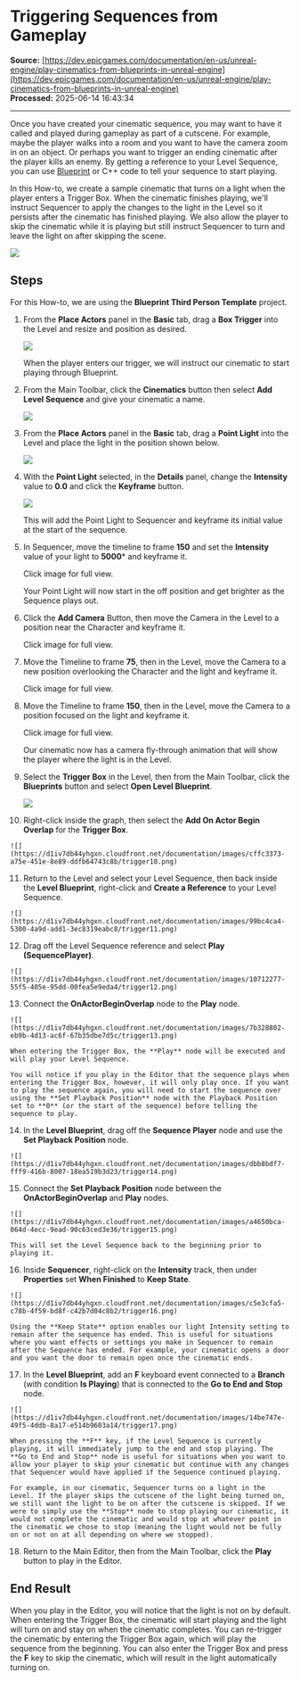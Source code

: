 # Triggering Sequences from Gameplay

**Source:** [https://dev.epicgames.com/documentation/en-us/unreal-engine/play-cinematics-from-blueprints-in-unreal-engine](https://dev.epicgames.com/documentation/en-us/unreal-engine/play-cinematics-from-blueprints-in-unreal-engine)  
**Processed:** 2025-06-14 16:43:34

---

Once you have created your cinematic sequence, you may want to have it called and played during gameplay as part of a cutscene. For example, maybe the player walks into a room and you want to have the camera zoom in on an object. Or perhaps you want to trigger an ending cinematic after the player kills an enemy. By getting a reference to your Level Sequence, you can use [Blueprint](/documentation/en-us/unreal-engine/blueprints-visual-scripting-in-unreal-engine) or C++ code to tell your sequence to start playing.

In this How-to, we create a sample cinematic that turns on a light when the player enters a Trigger Box. When the cinematic finishes playing, we'll instruct Sequencer to apply the changes to the light in the Level so it persists after the cinematic has finished playing. We also allow the player to skip the cinematic while it is playing but still instruct Sequencer to turn and leave the light on after skipping the scene.

![](https://d1iv7db44yhgxn.cloudfront.net/documentation/images/b9e2424e-22bc-4ca8-9fd1-8f4ca8636628/heroimage.png)

## Steps

For this How-to, we are using the **Blueprint Third Person Template** project.

1.  From the **Place Actors** panel in the **Basic** tab, drag a **Box Trigger** into the Level and resize and position as desired.
    
    ![](https://d1iv7db44yhgxn.cloudfront.net/documentation/images/ad0bd677-2517-4416-96de-9b224f2e8bba/trigger01.png)
    
    When the player enters our trigger, we will instruct our cinematic to start playing through Blueprint.
    
2.  From the Main Toolbar, click the **Cinematics** button then select **Add Level Sequence** and give your cinematic a name.
    
    ![](https://d1iv7db44yhgxn.cloudfront.net/documentation/images/7624922f-b7fc-4f35-b085-82a4f2689edd/trigger02.png)
3.  From the **Place Actors** panel in the **Basic** tab, drag a **Point Light** into the Level and place the light in the position shown below.
    
    ![](https://d1iv7db44yhgxn.cloudfront.net/documentation/images/f7e6454d-53c9-43f2-a698-e4753ee06e15/trigger03.png)
4.  With the **Point Light** selected, in the **Details** panel, change the **Intensity** value to **0.0** and click the **Keyframe** button.
    
    ![](https://d1iv7db44yhgxn.cloudfront.net/documentation/images/749e0dcb-a425-40c8-a9f4-77c53b911831/trigger04.png)
    
    This will add the Point Light to Sequencer and keyframe its initial value at the start of the sequence.
    
5.  In Sequencer, move the timeline to frame **150** and set the **Intensity** value of your light to **5000**\* and keyframe it.
    
    Click image for full view.
    
    Your Point Light will now start in the off position and get brighter as the Sequence plays out.
    
6.  Click the **Add Camera** Button, then move the Camera in the Level to a position near the Character and keyframe it.
    
    Click image for full view.
    
7.  Move the Timeline to frame **75**, then in the Level, move the Camera to a new position overlooking the Character and the light and keyframe it.
    
    Click image for full view.
    
8.  Move the Timeline to frame **150**, then in the Level, move the Camera to a position focused on the light and keyframe it.
    
    Click image for full view.
    
    Our cinematic now has a camera fly-through animation that will show the player where the light is in the Level.
    
9.  Select the **Trigger Box** in the Level, then from the Main Toolbar, click the **Blueprints** button and select **Open Level Blueprint**.
    
    ![](https://d1iv7db44yhgxn.cloudfront.net/documentation/images/c2ff1a85-30dd-4628-9bdf-b55d02f6a544/trigger09.png)
10.  Right-click inside the graph, then select the **Add On Actor Begin Overlap** for the **Trigger Box**.
    
    ![](https://d1iv7db44yhgxn.cloudfront.net/documentation/images/cffc3373-a75e-451e-8e89-ddfb64743c8b/trigger10.png)
11.  Return to the Level and select your Level Sequence, then back inside the **Level Blueprint**, right-click and **Create a Reference** to your Level Sequence.
    
    ![](https://d1iv7db44yhgxn.cloudfront.net/documentation/images/99bc4ca4-5300-4a9d-add1-3ec8319eabc8/trigger11.png)
12.  Drag off the Level Sequence reference and select **Play (SequencePlayer)**.
    
    ![](https://d1iv7db44yhgxn.cloudfront.net/documentation/images/10712277-55f5-405e-95dd-00fea5e9eda4/trigger12.png)
13.  Connect the **OnActorBeginOverlap** node to the **Play** node.
    
    ![](https://d1iv7db44yhgxn.cloudfront.net/documentation/images/7b328802-eb9b-4d13-ac6f-67b35dbe7d5c/trigger13.png)
    
    When entering the Trigger Box, the **Play** node will be executed and will play your Level Sequence.
    
    You will notice if you play in the Editor that the sequence plays when entering the Trigger Box, however, it will only play once. If you want to play the sequence again, you will need to start the sequence over using the **Set Playback Position** node with the Playback Position set to **0** (or the start of the sequence) before telling the sequence to play.
    
14.  In the **Level Blueprint**, drag off the **Sequence Player** node and use the **Set Playback Position** node.
    
    ![](https://d1iv7db44yhgxn.cloudfront.net/documentation/images/dbb8bdf7-fff9-416b-8007-18ea519b3d23/trigger14.png)
15.  Connect the **Set Playback Position** node between the **OnActorBeginOverlap** and **Play** nodes.
    
    ![](https://d1iv7db44yhgxn.cloudfront.net/documentation/images/a4650bca-064d-4ecc-9ead-90c63ced3e36/trigger15.png)
    
    This will set the Level Sequence back to the beginning prior to playing it.
    
16.  Inside **Sequencer**, right-click on the **Intensity** track, then under **Properties** set **When Finished** to **Keep State**.
    
    ![](https://d1iv7db44yhgxn.cloudfront.net/documentation/images/c5e3cfa5-c78b-4f59-bd8f-c42b7d04c8b2/trigger16.png)
    
    Using the **Keep State** option enables our light Intensity setting to remain after the sequence has ended. This is useful for situations where you want effects or settings you make in Sequencer to remain after the Sequence has ended. For example, your cinematic opens a door and you want the door to remain open once the cinematic ends.
    
17.  In the **Level Blueprint**, add an **F** keyboard event connected to a **Branch** (with condition **Is Playing**) that is connected to the **Go to End and Stop** node.
    
    ![](https://d1iv7db44yhgxn.cloudfront.net/documentation/images/14be747e-49f5-4ddb-8a17-e514b9603a14/trigger17.png)
    
    When pressing the **F** key, if the Level Sequence is currently playing, it will immediately jump to the end and stop playing. The **Go to End and Stop** node is useful for situations when you want to allow your player to skip your cinematic but continue with any changes that Sequencer would have applied if the Sequence continued playing.
    
    For example, in our cinematic, Sequencer turns on a light in the Level. If the player skips the cutscene of the light being turned on, we still want the light to be on after the cutscene is skipped. If we were to simply use the **Stop** node to stop playing our cinematic, it would not complete the cinematic and would stop at whatever point in the cinematic we chose to stop (meaning the light would not be fully on or not on at all depending on where we stopped).
    
18.  Return to the Main Editor, then from the Main Toolbar, click the **Play** button to play in the Editor.
    

## End Result

When you play in the Editor, you will notice that the light is not on by default. When entering the Trigger Box, the cinematic will start playing and the light will turn on and stay on when the cinematic completes. You can re-trigger the cinematic by entering the Trigger Box again, which will play the sequence from the beginning. You can also enter the Trigger Box and press the **F** key to skip the cinematic, which will result in the light automatically turning on.